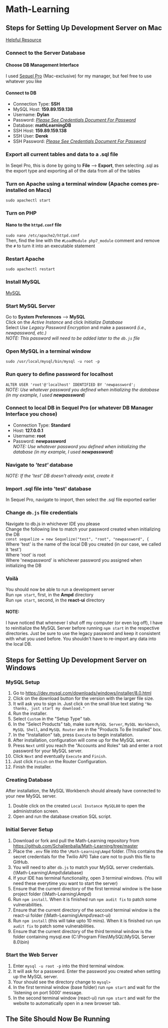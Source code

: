 # Math-Learning  


## Steps for Setting Up Development Server on Mac
[Helpful Resource](https://websitebeaver.com/set-up-localhost-on-macos-high-sierra-apache-mysql-and-php-7-with-sslhttps)  
### Connect to the Server Database  
#### Choose DB Management Interface  
I used [Sequel Pro](https://www.sequelpro.com/) (Mac-exclusive) for my manager, but feel free to use whatever you like  
#### Connect to DB  
* Connection Type: **SSH**
* MySQL Host: **159.89.159.138**
* Username: **Dylan**
* Password: *[Please See Credentials Document For Password](https://docs.google.com/document/d/19IaPQLSc3adlAgujz0a45TBEpVmiXMr2Xvcd_3E-_AQ/edit?usp=sharing)*
* Database: **mathLearningDB**
* SSH Host: **159.89.159.138**
* SSH User: **Derek**
* SSH Password: *[Please See Credentials Document For Password](https://docs.google.com/document/d/19IaPQLSc3adlAgujz0a45TBEpVmiXMr2Xvcd_3E-_AQ/edit?usp=sharing)*  
### Export all current tables and data to a .sql file  
In Seqel Pro, this is done by going to **File** --> **Export**, then selecting .sql as the export type and exporting all of the data from all of the tables
### Turn on Apache using a terminal window **(Apache comes pre-installed on Macs)**  
```sudo apachectl start```  
### Turn on PHP
#### Nano to the ```httpd.conf``` file  
```sudo nano /etc/apache2/httpd.conf```  
Then, find the line with the ```#LoadModule php7_module``` comment and remove the ```#``` to turn it into an executable statement  
### Restart Apache  
```sudo apachectl restart```  
### Install MySQL  
[MySQL](https://dev.mysql.com/downloads/mysql/)  
### Start MySQL Server  
Go to **System Preferences** --> **MySQL**  
Click on the *Active Instance* and click *Initialize Database*  
Select *Use Legacy Password Encryption* and make a password *(i.e., newpassword, etc.)*  
*NOTE: This password will need to be added later to the ```db.js``` file*  
### Open MySQL in a terminal window  
```sudo /usr/local/mysql/bin/mysql -u root -p```  
### Run query to define password for localhost  
```ALTER USER 'root'@'localhost' IDENTIFIED BY 'newpassword';```  
*NOTE: Use whatever password you defined when initializing the database (in my example, I used **newpassword**)*  
### Connect to local DB in Sequel Pro (or whatever DB Manager Interface you chose)  
* Connection Type: **Standard**  
* Host: **127.0.0.1**  
* Username: **root**  
* Password: **newpassword**  
*NOTE: Use whatever password you defined when initializing the database (in my example, I used **newpassword**)*  
### Navigate to *'test'* database
*NOTE: If the 'test' DB doesn't already exist, create it*  
### Import .sql file into 'test' database  
In Sequel Pro, navigate to import, then select the .sql file exported earlier  
### Change ```db.js``` file credentials  
Navigate to db.js in whichever IDE you please  
Change the following line to match your password created when initializing the DB  
```const sequelize = new Sequelize("test", "root", "newpassword", {```  
Where 'test' is the name of the local DB you created (in our case, we called it 'test')  
Where 'root' is root  
Where 'newpassword' is whichever password you assigned when initializing the DB  
### Voilà  
You should now be able to run a development server  
Run ```npm start```, first, in the **Ampd** directory  
Run ```npm start```, second, in the **react-ui** directory  

#### **NOTE:**  
I have noticed that whenever I shut off my computer (or even log off), I have to reinitialize the MySQL Server before running ```npm start``` in the respective directories. Just be sure to use the legacy password and keep it consistent with what you used before. You shouldn't have to re-import any data into the local DB.

## Steps for Setting Up Development Server on Windows
### MySQL Setup
1. Go to https://dev.mysql.com/downloads/windows/installer/8.0.html
2. Click on the download button for the version with the larger file size.
3. It will ask you to sign in. Just click on the small blue text stating ```"No thanks, just start my download."```
4. Run the installer.
5. Select ```Custom``` in the "Setup Type" tab.
6. In the "Select Products" tab, make sure ```MySQL Server```, ```MySQL Workbench```, ```MySQL Shell```, and ```MySQL Router``` are in the "Products To Be Installed" box.
7. In the "Installation" tab, press ```Execute``` to begin installation.
8. After installation, configuration will come up for the MySQL server.
9. Press ```Next``` until you reach the "Accounts and Roles" tab and enter a root password for your MySQL server.
10. Click ```Next``` and eventually ```Execute``` and ```Finish```.
11. Just click ```Finish``` on the Router Configuration.
12. Finish the installer.
### Creating Database
After installation, the MySQL Workbench should already have connected to your new MySQL server.
1. Double click on the created ```Local Instance MySQL80``` to open the administration screen.
2. Open and run the database creation SQL script.
### Initial Server Setup
1. Download or fork and pull the Math-Learning repository from https://github.com/Schallenballa/Math-Learning/tree/master
2. Place the ```.env``` file into the ```\Math-Learning\Ampd``` folder. (This contains the secret credentials for the Twilio API) Take care not to push this file to GitHub.
3. You will need to alter ```db.js``` to match your MySQL server credentials. (\Math-Learning\Ampd\database\)
4. If your IDE has terminal functionality, open 3 terminal windows. (You will need these everytime you want to start the server)
5. Ensure that the current directory of the first terminal window is the base project folder (\Math-Learning\Ampd)
6. Run ```npm install```. When it is finished run ```npm audit fix``` to patch some vulnerabilities.
7. Ensure that the current directory of the seccond terminal window is the react-ui folder (\Math-Learning\Ampd\react-ui)
8. Run ```npm install``` (this will take upto 10 mins). When it is finished run ```npm audit fix``` to patch some vulnerabilities.
9. Ensure that the current directory of the third terminal window is the folder containing mysql.exe (C:\Program Files\MySQL\MySQL Server 8.0\bin)
### Start the Web Server
1. Enter ```mysql -u root -p``` into the third terminal window.
2. It will ask for a password. Enter the password you created when setting up the MySQL server.
3. Your should see the directory change to ```mysql>```
4. In the first terminal window (base folder) run ```npm start``` and wait for the 'listening on port 5000' message.
5. In the second terminal window (react-ui) run ```npm start``` and wait for the website to automatically open in a new browser tab.

## The Site Should Now Be Running
